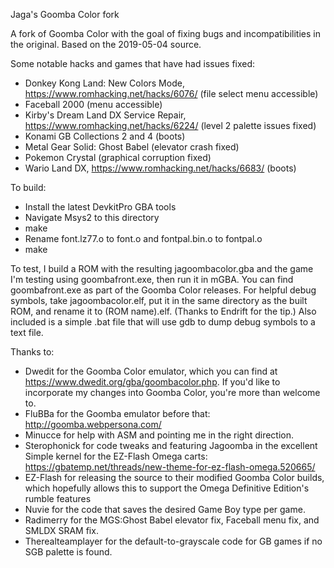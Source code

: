 Jaga's Goomba Color fork

A fork of Goomba Color with the goal of fixing bugs and incompatibilities in the original.  Based on the 2019-05-04 source.

Some notable hacks and games that have had issues fixed:
- Donkey Kong Land: New Colors Mode, https://www.romhacking.net/hacks/6076/ (file select menu accessible)
- Faceball 2000 (menu accessible)
- Kirby's Dream Land DX Service Repair, https://www.romhacking.net/hacks/6224/ (level 2 palette issues fixed)
- Konami GB Collections 2 and 4 (boots)
- Metal Gear Solid: Ghost Babel (elevator crash fixed)
- Pokemon Crystal (graphical corruption fixed)
- Wario Land DX, https://www.romhacking.net/hacks/6683/ (boots)

To build:
- Install the latest DevkitPro GBA tools
- Navigate Msys2 to this directory
- make
- Rename font.lz77.o to font.o and fontpal.bin.o to fontpal.o
- make

To test, I build a ROM with the resulting jagoombacolor.gba and the game I'm testing using goombafront.exe, then run it in mGBA.  You can find goombafront.exe as part of the Goomba Color releases.  For helpful debug symbols, take jagoombacolor.elf, put it in the same directory as the built ROM, and rename it to (ROM name).elf.  (Thanks to Endrift for the tip.)
Also included is a simple .bat file that will use gdb to dump debug symbols to a text file.

Thanks to:
- Dwedit for the Goomba Color emulator, which you can find at https://www.dwedit.org/gba/goombacolor.php.  If you'd like to incorporate my changes into Goomba Color, you're more than welcome to.
- FluBBa for the Goomba emulator before that: http://goomba.webpersona.com/
- Minucce for help with ASM and pointing me in the right direction.
- Sterophonick for code tweaks and featuring Jagoomba in the excellent Simple kernel for the EZ-Flash Omega carts: https://gbatemp.net/threads/new-theme-for-ez-flash-omega.520665/
- EZ-Flash for releasing the source to their modified Goomba Color builds, which hopefully allows this to support the Omega Definitive Edition's rumble features
- Nuvie for the code that saves the desired Game Boy type per game.
- Radimerry for the MGS:Ghost Babel elevator fix, Faceball menu fix, and SMLDX SRAM fix.
- Therealteamplayer for the default-to-grayscale code for GB games if no SGB palette is found.